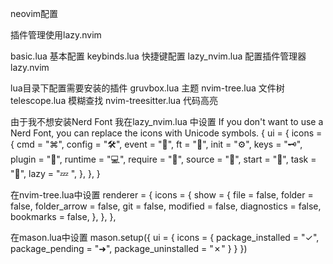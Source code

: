 neovim配置

插件管理使用lazy.nvim

basic.lua 基本配置
keybinds.lua 快捷键配置
lazy\_nvim.lua 配置插件管理器lazy.nvim

lua目录下配置需要安装的插件
gruvbox.lua 主题
nvim-tree.lua 文件树
telescope.lua 模糊查找
nvim-treesitter.lua  代码高亮

由于我不想安装Nerd Font
我在lazy\_nvim.lua 中设置
If you don't want to use a Nerd Font, you can replace the icons with Unicode symbols.
{
  ui = {
    icons = {
      cmd = "⌘",
      config = "🛠",
      event = "📅",
      ft = "📂",
      init = "⚙",
      keys = "🗝",
      plugin = "🔌",
      runtime = "💻",
      require = "🌙",
      source = "📄",
      start = "🚀",
      task = "📌",
      lazy = "💤 ",
    },
  },
}

在nvim-tree.lua中设置
renderer = {
    icons = {
        show = {
            file = false,
            folder = false,
            folder_arrow = false,
            git = false,
            modified = false,
            diagnostics = false,
            bookmarks = false,
        },
    },
},

在mason.lua中设置
mason.setup({
    ui = {
        icons = {
            package\_installed = "✓",
            package\_pending = "➜",
            package\_uninstalled = "✗"
        }
    }
})
